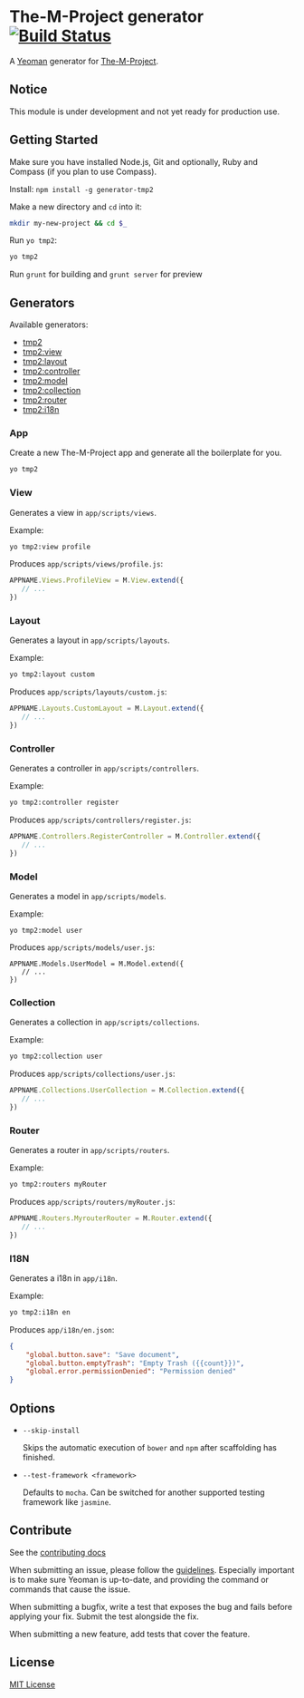 # The-M-Project generator [![Build Status](https://travis-ci.org/mwaylabs/generator-tmp2.png)](https://travis-ci.org/mwaylabs/generator-tmp2)

A [Yeoman](http://yeoman.io) generator for [The-M-Project](http://the-m-project.org).

## Notice
This module is under development and not yet ready for production use.

## Getting Started

Make sure you have installed Node.js, Git and optionally, Ruby and Compass (if you plan to use Compass).

Install: `npm install -g generator-tmp2`

Make a new directory and `cd` into it:
```bash
mkdir my-new-project && cd $_
```

Run `yo tmp2`:
```bash
yo tmp2
```

Run `grunt` for building and `grunt server` for preview

## Generators

Available generators:

* [tmp2](#app)
* [tmp2:view](#view)
* [tmp2:layout](#layout)
* [tmp2:controller](#controller)
* [tmp2:model](#model)
* [tmp2:collection](#collection)
* [tmp2:router](#router)
* [tmp2:i18n](#i18n)

### App
Create a new The-M-Project app and generate all the boilerplate for you.

```bash
yo tmp2
```

### View

Generates a view in `app/scripts/views`.

Example:
```bash
yo tmp2:view profile
```

Produces `app/scripts/views/profile.js`:

```javascript
APPNAME.Views.ProfileView = M.View.extend({
   // ...
})
```
### Layout

Generates a layout in `app/scripts/layouts`.

Example:
```bash
yo tmp2:layout custom
```

Produces `app/scripts/layouts/custom.js`:

```javascript
APPNAME.Layouts.CustomLayout = M.Layout.extend({
   // ...
})
```

### Controller

Generates a controller in `app/scripts/controllers`.

Example:
```bash
yo tmp2:controller register
```

Produces `app/scripts/controllers/register.js`:

```javascript
APPNAME.Controllers.RegisterController = M.Controller.extend({
   // ...
})
```

### Model

Generates a model in `app/scripts/models`.

Example:
```
yo tmp2:model user
```

Produces `app/scripts/models/user.js`:

```
APPNAME.Models.UserModel = M.Model.extend({
   // ...
})
```

### Collection

Generates a collection in `app/scripts/collections`.

Example:
```bash
yo tmp2:collection user
```

Produces `app/scripts/collections/user.js`:

```javascript
APPNAME.Collections.UserCollection = M.Collection.extend({
   // ...
})
```

### Router

Generates a router in `app/scripts/routers`.

Example:
```bash
yo tmp2:routers myRouter
```

Produces `app/scripts/routers/myRouter.js`:

```javascript
APPNAME.Routers.MyrouterRouter = M.Router.extend({
   // ...
})
```

### I18N

Generates a i18n in `app/i18n`.

Example:
```bash
yo tmp2:i18n en
```

Produces `app/i18n/en.json`:

```json
{
    "global.button.save": "Save document",
    "global.button.emptyTrash": "Empty Trash ({{count}})",
    "global.error.permissionDenied": "Permission denied"
}
```

## Options

* `--skip-install`

  Skips the automatic execution of `bower` and `npm` after scaffolding has finished.

* `--test-framework <framework>`

  Defaults to `mocha`. Can be switched for another supported testing framework like `jasmine`.


## Contribute

See the [contributing docs](https://github.com/yeoman/yeoman/blob/master/contributing.md)

When submitting an issue, please follow the [guidelines](https://github.com/yeoman/yeoman/blob/master/contributing.md#issue-submission). Especially important is to make sure Yeoman is up-to-date, and providing the command or commands that cause the issue.

When submitting a bugfix, write a test that exposes the bug and fails before applying your fix. Submit the test alongside the fix.

When submitting a new feature, add tests that cover the feature.

## License

[MIT License](http://en.wikipedia.org/wiki/MIT_License)
